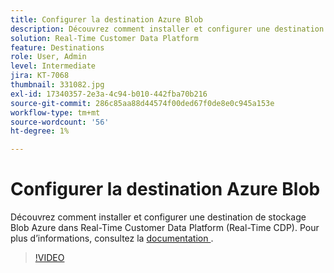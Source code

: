 ```yaml
---
title: Configurer la destination Azure Blob
description: Découvrez comment installer et configurer une destination de stockage Blob Azure dans Real-Time Customer Data Platform (Real-Time CDP).
solution: Real-Time Customer Data Platform
feature: Destinations
role: User, Admin
level: Intermediate
jira: KT-7068
thumbnail: 331082.jpg
exl-id: 17340357-2e3a-4c94-b010-442fba70b216
source-git-commit: 286c85aa88d44574f00ded67f0de8e0c945a153e
workflow-type: tm+mt
source-wordcount: '56'
ht-degree: 1%

---
```


# Configurer la destination Azure Blob

Découvrez comment installer et configurer une destination de stockage Blob Azure dans Real-Time Customer Data Platform (Real-Time CDP). Pour plus d’informations, consultez la [ documentation ](https://experienceleague.adobe.com/docs/experience-platform/destinations/catalog/cloud-storage/azure-blob.html?lang=fr).

>[!VIDEO](https://video.tv.adobe.com/v/331082/?learn=on&enablevpops)

